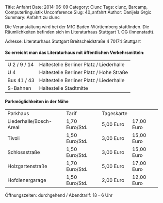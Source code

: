 Title: Anfahrt 
Date: 2014-06-09
Category: Clunc
Tags: clunc, Barcamp, Computerlinguistik Unconference
Slug: 40_anfahrt
Author: Danijela Grgic
Summary: Anfahrt zu clunc



Die Veranstaltung wird bei der MfG Baden-Württemberg stattfinden. Die Räumlichkeiten befinden sich im Literaturhaus Stuttgart 1. OG (Innenstadt).

Adresse: 
Literaturhaus Stuttgart
Breitscheidstraße 4
70174 Stuttgart

#### So erreicht man das Literaturhaus mit öffentlichen Verkehrsmitteln:

<table>
    <tr>
        <td>U 2 / 9 / 14</td>
        <td>Haltestelle Berliner Platz / Liederhalle</td>
    </tr>
        <tr>
        <td>U 4</td>
        <td>Haltestelle Berliner Platz / Hohe Straße</td>
    </tr>
        <tr>
        <td>Bus 41 / 43</td>
        <td>Haltestelle Berliner Platz / Liederhalle</td>
    </tr>
        <tr>
        <td>S-Bahnen</td>
        <td>Haltestelle Stadtmitte</td>
    </tr>
</table>


#### Parkmöglichkeiten in der Nähe
<table>
    <tr>
        <td>Parkhaus</td>
        <td>Tarif</td>
        <td>Tageskarte</td>
    </tr>
        <tr>
        <td>Liederhalle/Bosch-Areal</td>
        <td>1,70 Euro/Std.</td>
        <td>5,00 Euro</td>
        <td>17,00 Euro</td>
    </tr>
        <tr>
        <td>Tivoli</td>
        <td>1,50 Euro/Std.</td>
        <td>3,00 Euro</td>
        <td>15,00 Euro</td>
    </tr>
        <tr>
        <td>Schlossstraße</td>
        <td>1,50 Euro/Std.</td>
        <td>3,00 Euro</td>
        <td>15,00 Euro</td>
    </tr>
        <tr>
        <td>Holzgartenstraße</td>
        <td>1,70 Euro/Std.</td>
        <td>5,00 Euro</td>
        <td>17,00 Euro</td>
    </tr>
        <tr>
        <td>Hofdienergarage</td>
        <td>1,50 Euro/Std.</td>
        <td>2,00 Euro</td>
        <td>12,00 Euro</td>
    </tr>
</table>


Öffnungszeiten: durchgehend / Abendtarif: 18 – 6 Uhr
